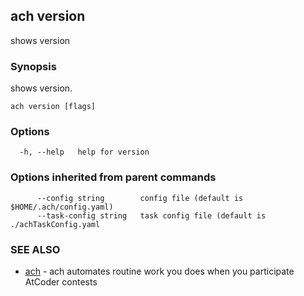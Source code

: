 ## ach version

shows version

### Synopsis

shows version.

```
ach version [flags]
```

### Options

```
  -h, --help   help for version
```

### Options inherited from parent commands

```
      --config string        config file (default is $HOME/.ach/config.yaml)
      --task-config string   task config file (default is ./achTaskConfig.yaml
```

### SEE ALSO

* [ach](ach.md)	 - ach automates routine work you does when you participate AtCoder contests

